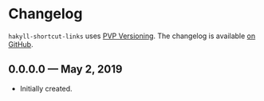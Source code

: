 # Changelog

`hakyll-shortcut-links` uses [PVP Versioning][1].
The changelog is available [on GitHub][2].

## 0.0.0.0 — May 2, 2019

* Initially created.

[1]: https://pvp.haskell.org
[2]: https://github.com/kowainik/hakyll-shortcut-links/releases
